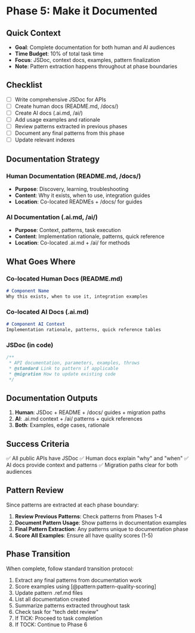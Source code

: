 # Phase 5: Make it Documented

## Quick Context

- **Goal**: Complete documentation for both human and AI audiences
- **Time Budget**: 10% of total task time
- **Focus**: JSDoc, context docs, examples, pattern finalization
- **Note**: Pattern extraction happens throughout at phase boundaries

## Checklist

- [ ] Write comprehensive JSDoc for APIs
- [ ] Create human docs (README.md, /docs/)
- [ ] Create AI docs (.ai.md, /ai/)
- [ ] Add usage examples and rationale
- [ ] Review patterns extracted in previous phases
- [ ] Document any final patterns from this phase
- [ ] Update relevant indexes

## Documentation Strategy

### Human Documentation (README.md, /docs/)

- **Purpose**: Discovery, learning, troubleshooting
- **Content**: Why it exists, when to use, integration guides
- **Location**: Co-located READMEs + /docs/ for guides

### AI Documentation (.ai.md, /ai/)

- **Purpose**: Context, patterns, task execution
- **Content**: Implementation rationale, patterns, quick reference
- **Location**: Co-located .ai.md + /ai/ for methods

## What Goes Where

### Co-located Human Docs (README.md)

```markdown
# Component Name
Why this exists, when to use it, integration examples
```

### Co-located AI Docs (.ai.md)  

```markdown
# Component AI Context
Implementation rationale, patterns, quick reference tables
```

### JSDoc (in code)

```typescript
/**
 * API documentation, parameters, examples, throws
 * @standard Link to pattern if applicable
 * @migration How to update existing code
 */
```

## Documentation Outputs

1. **Human**: JSDoc + README + /docs/ guides + migration paths
2. **AI**: .ai.md context + /ai/ patterns + quick references
3. **Both**: Examples, edge cases, rationale

## Success Criteria

✅ All public APIs have JSDoc
✅ Human docs explain "why" and "when"
✅ AI docs provide context and patterns
✅ Migration paths clear for both audiences

## Pattern Review

Since patterns are extracted at each phase boundary:

1. **Review Previous Patterns**: Check patterns from Phases 1-4
2. **Document Pattern Usage**: Show patterns in documentation examples
3. **Final Pattern Extraction**: Any patterns unique to documentation phase
4. **Score All Examples**: Ensure all have quality scores (1-5)

## Phase Transition

When complete, follow standard transition protocol:

1. Extract any final patterns from documentation work
2. Score examples using [@pattern:pattern-quality-scoring]
3. Update pattern .ref.md files
4. List all documentation created
5. Summarize patterns extracted throughout task
6. Check task for "tech debt review"
7. If TICK: Proceed to task completion
8. If TOCK: Continue to Phase 6
